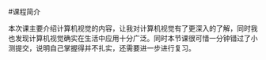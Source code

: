 #课程简介

本次课主要介绍计算机视觉的内容，让我对计算机视觉有了更深入的了解，同时我也发现计算机视觉确实在生活中应用十分广泛。同时本节课很可惜一分钟错过了小测提交，说明自己掌握得并不扎实，还需要进一步进行复习。
